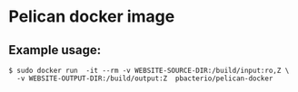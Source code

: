 Pelican docker image
====================

Example usage:
--------------

    $ sudo docker run  -it --rm -v WEBSITE-SOURCE-DIR:/build/input:ro,Z \
      -v WEBSITE-OUTPUT-DIR:/build/output:Z  pbacterio/pelican-docker
